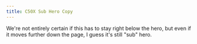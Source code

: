 ```yaml
---
title: C50X Sub Hero Copy
---
```


We're not entirely certain if this has to stay right below the hero, but even if it moves further down the page, I guess it's still "sub" hero. 